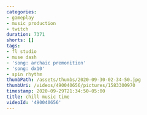 ```yaml
---
categories:
- gameplay
- music production
- twitch
duration: 7371
shorts: []
tags:
- fl studio
- muse dash
- 'song: archaic premonition'
- 'song: dx10'
- spin rhythm
thumbPath: /assets/thumbs/2020-09-30-02-34-50.jpg
thumbUri: /videos/490040656/pictures/1583300970
timestamp: 2020-09-29T21:34:50-05:00
title: chill music time
videoId: '490040656'
---
```

